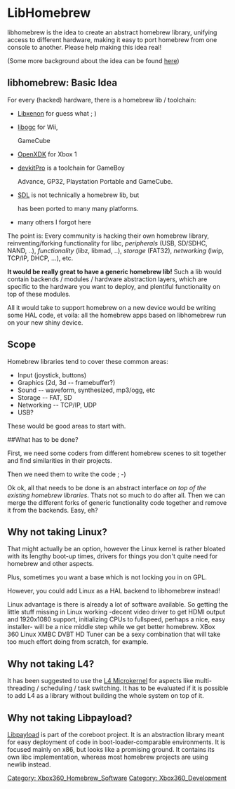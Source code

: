 # LibHomebrew

libhomebrew is the idea to create an abstract homebrew library, unifying
access to different hardware, making it easy to port homebrew from one
console to another. Please help making this idea real\!

(Some more background about the idea can be found
[here](http://op-co.de/blog/posts/libhomebrew/))

## libhomebrew: Basic Idea

For every (hacked) hardware, there is a homebrew lib / toolchain:

  + [Libxenon](LibXenon) for guess what ; )
  + [libogc](http://www.devkitpro.org/category/libogc/) for Wii, 

    GameCube

  + [OpenXDK](https://sourceforge.net/projects/openxdk/) for Xbox 1
  + [devkitPro](http://www.devkitpro.org/) is a toolchain for GameBoy

    Advance, GP32, Playstation Portable and GameCube.

  + [SDL](http://www.libsdl.org/) is not technically a homebrew lib, but

    has been ported to many many platforms.

  + many others I forgot here

The point is: Every community is hacking their own homebrew library, 
reinventing/forking functionality for libc, *peripherals* (USB, SD/SDHC, 
NAND, ..), *functionality* (libz, libmad, ..), *storage* (FAT32), 
*networking* (lwip, TCP/IP, DHCP, ...), etc.

**It would be really great to have a generic homebrew lib!** Such a lib
would contain backends / modules / hardware abstraction layers, which
are specific to the hardware you want to deploy, and plentiful
functionality on top of these modules.

All it would take to support homebrew on a new device would be writing
some HAL code, et voila: all the homebrew apps based on libhomebrew run
on your new shiny device.

## Scope

Homebrew libraries tend to cover these common areas:

  + Input (joystick, buttons)
  + Graphics (2d, 3d -- framebuffer?)
  + Sound -- waveform, synthesized, mp3/ogg, etc
  + Storage -- FAT, SD
  + Networking -- TCP/IP, UDP
  + USB?

These would be good areas to start with.

##What has to be done?

First, we need some coders from different homebrew scenes to sit
together and find similarities in their projects.

Then we need them to write the code ; -)

Ok ok, all that needs to be done is an abstract interface *on top of the
existing homebrew libraries*. Thats not so much to do after all. Then we
can merge the different forks of generic functionality code together and
remove it from the backends. Easy, eh?

## Why not taking Linux?

That might actually be an option, however the Linux kernel is rather
bloated with its lengthy boot-up times, drivers for things you don't
quite need for homebrew and other aspects.

Plus, sometimes you want a base which is not locking you in on GPL.

However, you could add Linux as a HAL backend to libhomebrew instead\!

Linux advantage is there is already a lot of software available. So
getting the little stuff missing in Linux working -decent video driver
to get HDMI output and 1920x1080 support, initializing CPUs to
fullspeed, perhaps a nice, easy installer- will be a nice middle step
while we get better homebrew. XBox 360 Linux XMBC DVBT HD Tuner can be a
sexy combination that will take too much effort doing from scratch, for
example.

## Why not taking L4?

It has been suggested to use the [L4 Microkernel](http://en.wikipedia.org/wiki/L4_microkernel_family)
for aspects like multi-threading / scheduling / task switching. It has to be
evaluated if it is possible to add L4 as a library without building the
whole system on top of it.

## Why not taking Libpayload?

[Libpayload](http://www.coreboot.org/Libpayload) is part of the coreboot
project. It is an abstraction library meant for easy deployment of code
in boot-loader-comparable environments. It is focused mainly on x86, but
looks like a promising ground. It contains its own libc implementation, 
whereas most homebrew projects are using newlib
instead.

[Category: Xbox360_Homebrew_Software](../Category_Xbox360_Homebrew_Software)
[Category: Xbox360_Development](../Category_Xbox360_Development)
